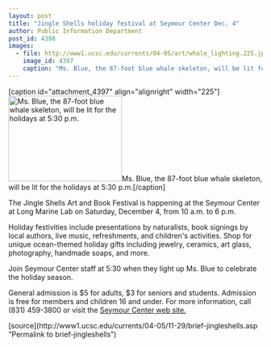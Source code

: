 ```yaml
---
layout: post
title: "Jingle Shells holiday festival at Seymour Center Dec. 4"
author: Public Information Department
post_id: 4398
images:
  - file: http://www1.ucsc.edu/currents/04-05/art/whale_lighting.225.jpg
    image_id: 4397
    caption: "Ms. Blue, the 87-foot blue whale skeleton, will be lit for the holidays at 5:30 p.m."
---
```


[caption id="attachment_4397" align="alignright" width="225"]<a href="http://localhost/mysite/wp-content/uploads/2004/11/whale_lighting.225.jpg"><img class="size-full wp-image-4397" src="http://localhost/mysite/wp-content/uploads/2004/11/whale_lighting.225.jpg" alt="Ms. Blue, the 87-foot blue whale skeleton, will be lit for the holidays at 5:30 p.m." width="225" height="169" /></a>Ms. Blue, the 87-foot blue whale skeleton, will be lit for the holidays at 5:30 p.m.[/caption]
<a name="content" id="content"></a>
<p>
  The Jingle Shells Art and Book Festival is happening at the Seymour Center at Long Marine Lab on Saturday, December 4, from 10 a.m. to 6 p.m.
</p>
<p>
  Holiday festivities include presentations by naturalists, book signings by local authors, live music, refreshments, and children's activities. Shop for unique ocean-themed holiday gifts including jewelry, ceramics, art glass, photography, handmade soaps, and more.
</p>
<p>
  Join Seymour Center staff at 5:30 when they light up Ms. Blue to celebrate the holiday season.
</p>
<p>
  General admission is $5 for adults, $3 for seniors and students. Admission is free for members and children 16 and under. For more information, call (831) 459-3800 or visit the <a href="http://seymourcenter.ucsc.edu">Seymour Center web site.</a><br>
</p>
[source](http://www1.ucsc.edu/currents/04-05/11-29/brief-jingleshells.asp "Permalink to brief-jingleshells")
